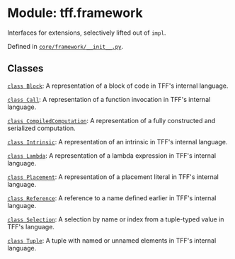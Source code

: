 <div itemscope itemtype="http://developers.google.com/ReferenceObject">
<meta itemprop="name" content="tff.framework" />
<meta itemprop="path" content="Stable" />
</div>

# Module: tff.framework

Interfaces for extensions, selectively lifted out of `impl`.

Defined in
[`core/framework/__init__.py`](http://github.com/tensorflow/federated/tree/master/tensorflow_federated/python/core/framework/__init__.py).

<!-- Placeholder for "Used in" -->

## Classes

[`class Block`](../tff/framework/Block.md): A representation of a block of code
in TFF's internal language.

[`class Call`](../tff/framework/Call.md): A representation of a function
invocation in TFF's internal language.

[`class CompiledComputation`](../tff/framework/CompiledComputation.md): A
representation of a fully constructed and serialized computation.

[`class Intrinsic`](../tff/framework/Intrinsic.md): A representation of an
intrinsic in TFF's internal language.

[`class Lambda`](../tff/framework/Lambda.md): A representation of a lambda
expression in TFF's internal language.

[`class Placement`](../tff/framework/Placement.md): A representation of a
placement literal in TFF's internal language.

[`class Reference`](../tff/framework/Reference.md): A reference to a name
defined earlier in TFF's internal language.

[`class Selection`](../tff/framework/Selection.md): A selection by name or index
from a tuple-typed value in TFF's language.

[`class Tuple`](../tff/framework/Tuple.md): A tuple with named or unnamed
elements in TFF's internal language.
